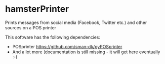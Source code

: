 # hamsterPrinter
Prints messages from social media (Facebook, Twitter etc.) and other sources on a POS printer

This software has the following dependencies:
  * POSprinter https://github.com/sman-dk/pyPOSprinter
  * And a lot more (documentation is still missing - it will get here eventually :-)
